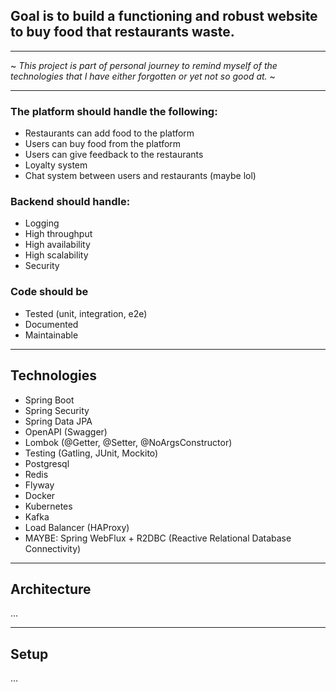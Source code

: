 ## Goal is to build a functioning and robust website to buy food that restaurants waste.

____________________

~ *This project is part of personal journey to remind myself of the technologies 
that I have either forgotten or yet not so good at.* ~
____________________
### The platform should handle the following:
- Restaurants can add food to the platform
- Users can buy food from the platform
- Users can give feedback to the restaurants
- Loyalty system
- Chat system between users and restaurants (maybe lol)

### Backend should handle:
- Logging
- High throughput
- High availability
- High scalability
- Security

### Code should be
- Tested (unit, integration, e2e)
- Documented
- Maintainable

____________________
## Technologies
- Spring Boot
- Spring Security
- Spring Data JPA
- OpenAPI (Swagger)
- Lombok (@Getter, @Setter, @NoArgsConstructor)
- Testing (Gatling, JUnit, Mockito)
- Postgresql
- Redis
- Flyway
- Docker
- Kubernetes
- Kafka
- Load Balancer (HAProxy)
- MAYBE: Spring WebFlux + R2DBC (Reactive Relational Database Connectivity)

____________________
## Architecture
...

____________________

## Setup
...
